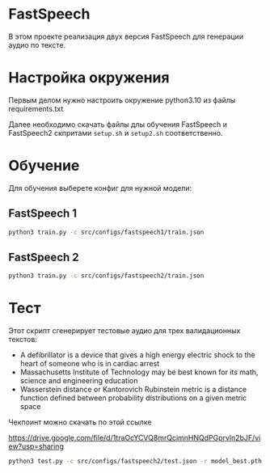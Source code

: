 # FastSpeech

В этом проекте реализация двух версия FastSpeech для генерации аудио по тексте.

# Настройка окружения

Первым делом нужно настроить окружение python3.10 из файлы requirements.txt

Далее необходимо скачать файлы длы обучения FastSpeech и FastSpeech2 скпритами
`setup.sh` и `setup2.sh` соответственно.


# Обучение

Для обучения выберете конфиг для нужной модели:

## FastSpeech 1

```bash
python3 train.py -c src/configs/fastspeech1/train.json
```

## FastSpeech 2
```bash
python3 train.py -c src/configs/fastspeech2/train.json
```

# Тест

Этот скрипт сгенерирует тестовые аудио для трех валидационных текстов:

- A defibrillator is a device that gives a high energy electric shock to the heart of someone who is in cardiac arrest
- Massachusetts Institute of Technology may be best known for its math, science and engineering education
- Wasserstein distance or Kantorovich Rubinstein metric is a distance function defined between probability distributions on a given metric space

Чекпоинт можно скачать по этой ссылке

https://drive.google.com/file/d/1traOcYCVQ8mrQcimnHNQdPGprvln2bJF/view?usp=sharing

```bash
python3 test.py -c src/configs/fastspeech2/test.json -r model_best.pth
```